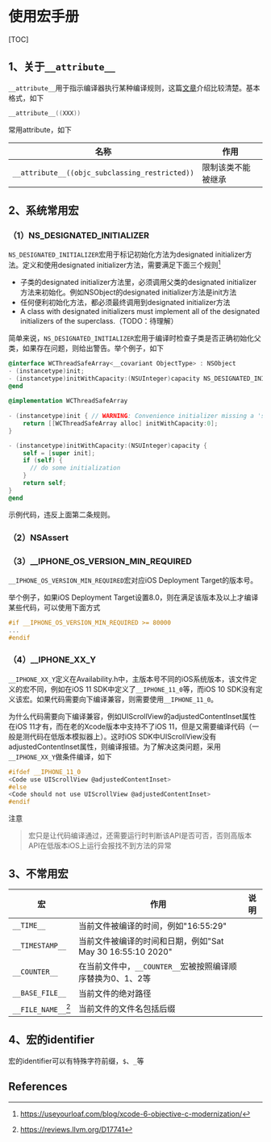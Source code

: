 # 使用宏手册

[TOC]

## 1、关于`__attribute__`

`__attribute__`用于指示编译器执行某种编译规则，这篇[文章](https://blog.sunnyxx.com/2016/05/14/clang-attributes/)介绍比较清楚。基本格式，如下

```objective-c
__attribute__((XXX))
```



常用attribute，如下

| 名称                                           | 作用               |
| ---------------------------------------------- | ------------------ |
| `__attribute__((objc_subclassing_restricted))` | 限制该类不能被继承 |







## 2、系统常用宏



### （1）NS_DESIGNATED_INITIALIZER

​       `NS_DESIGNATED_INITIALIZER`宏用于标记初始化方法为designated initializer方法。定义和使用designated initializer方法，需要满足下面三个规则[^1]

- 子类的designated initializer方法里，必须调用父类的designated initializer方法来初始化。例如NSObject的designated initializer方法是init方法
- 任何便利初始化方法，都必须最终调用到designated initializer方法
- A class with designated initializers must implement all of the designated initializers of the superclass.（TODO：待理解）

​     简单来说，`NS_DESIGNATED_INITIALIZER`宏用于编译时检查子类是否正确初始化父类，如果存在问题，则给出警告。举个例子，如下

```objective-c
@interface WCThreadSafeArray<__covariant ObjectType> : NSObject
- (instancetype)init;
- (instancetype)initWithCapacity:(NSUInteger)capacity NS_DESIGNATED_INITIALIZER;
@end
  
@implementation WCThreadSafeArray
  
- (instancetype)init { // WARNING: Convenience initializer missing a 'self' call to another initializer
    return [[WCThreadSafeArray alloc] initWithCapacity:0];
}

- (instancetype)initWithCapacity:(NSUInteger)capacity {
    self = [super init];
    if (self) {
      // do some initialization
    }
    return self;
}
@end
```

示例代码，违反上面第二条规则。



### （2）NSAssert



### （3）__IPHONE_OS_VERSION_MIN_REQUIRED

`__IPHONE_OS_VERSION_MIN_REQUIRED`宏对应iOS Deployment Target的版本号。

举个例子，如果iOS Deployment Target设置8.0，则在满足该版本及以上才编译某些代码，可以使用下面方式

```objective-c
#if __IPHONE_OS_VERSION_MIN_REQUIRED >= 80000
...
#endif
```



### （4）__IPHONE_XX_Y

​        `__IPHONE_XX_Y`定义在Availability.h中，主版本号不同的iOS系统版本，该文件定义的宏不同，例如在iOS 11 SDK中定义了`__IPHONE_11_0`等，而iOS 10 SDK没有定义该宏。如果代码需要向下编译兼容，则需要使用`__IPHONE_11_0`。

​        为什么代码需要向下编译兼容，例如UIScrollView的adjustedContentInset属性在iOS 11才有，而在老的Xcode版本中支持不了iOS 11，但是又需要编译代码（一般是测代码在低版本模拟器上）。这时iOS SDK中UIScrollView没有adjustedContentInset属性，则编译报错。为了解决这类问题，采用`__IPHONE_XX_Y`做条件编译，如下

```objective-c
#ifdef __IPHONE_11_0
<Code use UIScrollView @adjustedContentInset>
#else
<Code should not use UIScrollView @adjustedContentInset>
#endif
```

注意

> 宏只是让代码编译通过，还需要运行时判断该API是否可否，否则高版本API在低版本iOS上运行会报找不到方法的异常





## 3、不常用宏



| 宏                  | 作用                                                       | 说明 |
| ------------------- | ---------------------------------------------------------- | ---- |
| `__TIME__`          | 当前文件被编译的时间，例如"16:55:29"                       |      |
| `__TIMESTAMP__`     | 当前文件被编译的时间和日期，例如"Sat May 30 16:55:10 2020" |      |
| `__COUNTER__`       | 在当前文件中，`__COUNTER__`宏被按照编译顺序替换为0、1、2等 |      |
| `__BASE_FILE__`     | 当前文件的绝对路径                                         |      |
| `__FILE_NAME__`[^2] | 当前文件的文件名包括后缀                                   |      |



## 4、宏的identifier

宏的identifier可以有特殊字符前缀，`$`、`_`等





## References

[^1]:https://useyourloaf.com/blog/xcode-6-objective-c-modernization/

[^2]:https://reviews.llvm.org/D17741



